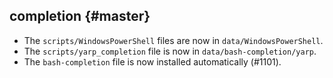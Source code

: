 completion {#master}
----------

* The `scripts/WindowsPowerShell` files are now in `data/WindowsPowerShell`.
* The `scripts/yarp_completion` file is now in `data/bash-completion/yarp`.
* The `bash-completion` file is now installed automatically (#1101).
